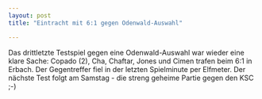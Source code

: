 ```yaml
---
layout: post
title: "Eintracht mit 6:1 gegen Odenwald-Auswahl"

---
```


Das drittletzte Testspiel gegen eine Odenwald-Auswahl war wieder eine klare Sache: Copado (2), Cha, Chaftar, Jones und Cimen trafen beim 6:1 in Erbach. Der Gegentreffer fiel in der letzten Spielminute per Elfmeter. Der nächste Test folgt am Samstag - die streng geheime Partie gegen den KSC ;-)


